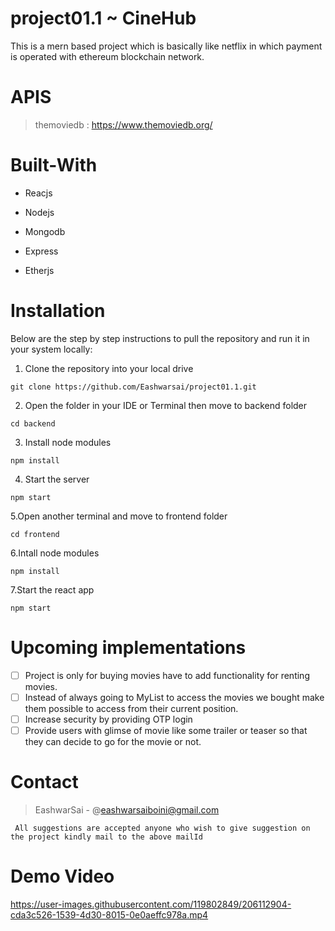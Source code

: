 # project01.1 ~ **CineHub** 
This is a mern based project which is basically like netflix in which payment is operated with ethereum blockchain network.
# APIS
> themoviedb : https://www.themoviedb.org/

# Built-With 
- Reacjs
+ Nodejs
- Mongodb
+ Express
- Etherjs

# Installation
Below are the step by step instructions to pull the repository and run it in your system locally:
  1. Clone the repository into your local drive
  ```
  git clone https://github.com/Eashwarsai/project01.1.git 
  ```
  2. Open the folder in your IDE or Terminal then move to backend folder
  ```
  cd backend
  ```
  3. Install node modules
  ```
  npm install
  ```
  4. Start the server
  ```
  npm start
  ```
  5.Open another terminal and move to frontend folder
  ```
  cd frontend
  ```
  6.Intall node modules
  ```
  npm install
  ```
  7.Start the react app
  ```
  npm start
```
# Upcoming implementations
- [ ] Project is only for buying movies have to add functionality for renting movies.
- [ ] Instead of always going to MyList to access the movies we bought make them possible to access from their current position.
- [ ] Increase security by providing OTP login
- [ ] Provide users with glimse of movie like some trailer or teaser so that they can decide to go for the movie or not.
# Contact 
  > EashwarSai - @eashwarsaiboini@gmail.com
```
 All suggestions are accepted anyone who wish to give suggestion on the project kindly mail to the above mailId
```
# Demo Video
https://user-images.githubusercontent.com/119802849/206112904-cda3c526-1539-4d30-8015-0e0aeffc978a.mp4

